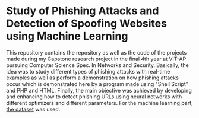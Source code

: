 # Study of Phishing Attacks and Detection of Spoofing Websites using Machine Learning

This repository contains the repository as well as the code of the projects made during my Capstone research project in the final 4th year at VIT-AP pursuing Computer Science Spec. In Networks and Security. 
Basically, the idea was to study different types of phishing attacks with real-time examples as well as perform a demonstration on how phishing attacks occur which is demonstrated here by a program made using "Shell Script" and PHP and HTML.
Finally, the main objective was achieved by developing and enhancing how to detect phishing URLs using neural networks with different optimizers and different parameters.
For the machine learning part, [the dataset](https://archive.ics.uci.edu/ml/datasets/phishing+websites) was used.
